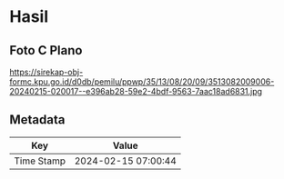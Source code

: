 # Hasil

## Foto C Plano

https://sirekap-obj-formc.kpu.go.id/d0db/pemilu/ppwp/35/13/08/20/09/3513082009006-20240215-020017--e396ab28-59e2-4bdf-9563-7aac18ad6831.jpg


## Metadata

| Key        | Value               |
| ---------- | ------------------- |
| Time Stamp | 2024-02-15 07:00:44 |



